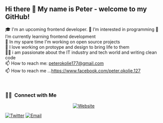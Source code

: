 ## Hi there 👋 My name is Peter - welcome to my GitHub!
🎓 I'm an upcoming frontend developer. 
👀 I’m interested in programming
🌱 I’m currently learning frontend development  
🔭 In my spare time I'm working on open source projects   
💬 I love working on protoype and design to bring life to them    
👨‍💻 i am  passionate about the IT industry and tech world and writing clean code
<br>
📫 How to reach me: peterokolie177@gmail.com   
📫 How to reach me ...https://www.facebook.com/peter.okolie.127



<br/>

<h3> 🤝🏻 &nbsp;Connect with Me </h3>

<p align="center">
<a href="https://peterime.netlify.app"><img alt="Website" src="https://img.shields.io/badge/peterime.netlify.appp-blue?style=flat-square&logo=google-chrome"></a>

<a href="https://twitter.com/Wuzpa"><img alt="Twitter" src="https://img.shields.io/badge/Twitter-Wuzpa-blue?style=flat-square&logo=twitter"></a>
<a href="mailto:peterime49@gmail.com"><img alt="Email" src="https://img.shields.io/badge/Email-peterime49@gmail.com-blue?style=flat-square&logo=gmail"></a>
</p>
<!---
peterokolie/peterokolie is a ✨ special ✨ repository because its `README.md` (this file) appears on your GitHub profile.
You can click the Preview link to take a look at your changes.
--->
